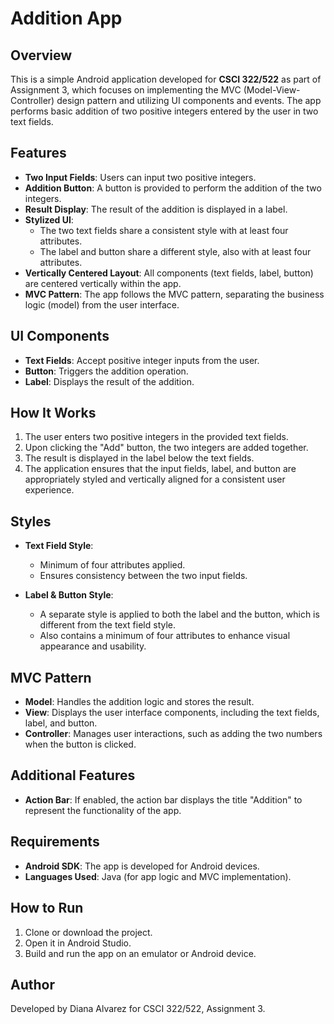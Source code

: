 # Addition App

## Overview
This is a simple Android application developed for **CSCI 322/522** as part of Assignment 3, which focuses on implementing the MVC (Model-View-Controller) design pattern and utilizing UI components and events. The app performs basic addition of two positive integers entered by the user in two text fields.

## Features
- **Two Input Fields**: Users can input two positive integers.
- **Addition Button**: A button is provided to perform the addition of the two integers.
- **Result Display**: The result of the addition is displayed in a label.
- **Stylized UI**: 
  - The two text fields share a consistent style with at least four attributes.
  - The label and button share a different style, also with at least four attributes.
- **Vertically Centered Layout**: All components (text fields, label, button) are centered vertically within the app.
- **MVC Pattern**: The app follows the MVC pattern, separating the business logic (model) from the user interface.

## UI Components
- **Text Fields**: Accept positive integer inputs from the user.
- **Button**: Triggers the addition operation.
- **Label**: Displays the result of the addition.

## How It Works
1. The user enters two positive integers in the provided text fields.
2. Upon clicking the "Add" button, the two integers are added together.
3. The result is displayed in the label below the text fields.
4. The application ensures that the input fields, label, and button are appropriately styled and vertically aligned for a consistent user experience.

## Styles
- **Text Field Style**:
  - Minimum of four attributes applied.
  - Ensures consistency between the two input fields.
  
- **Label & Button Style**:
  - A separate style is applied to both the label and the button, which is different from the text field style.
  - Also contains a minimum of four attributes to enhance visual appearance and usability.

## MVC Pattern
- **Model**: Handles the addition logic and stores the result.
- **View**: Displays the user interface components, including the text fields, label, and button.
- **Controller**: Manages user interactions, such as adding the two numbers when the button is clicked.

## Additional Features
- **Action Bar**: If enabled, the action bar displays the title "Addition" to represent the functionality of the app.

## Requirements
- **Android SDK**: The app is developed for Android devices.
- **Languages Used**: Java (for app logic and MVC implementation).

## How to Run
1. Clone or download the project.
2. Open it in Android Studio.
3. Build and run the app on an emulator or Android device.

## Author
Developed by Diana Alvarez for CSCI 322/522, Assignment 3.
